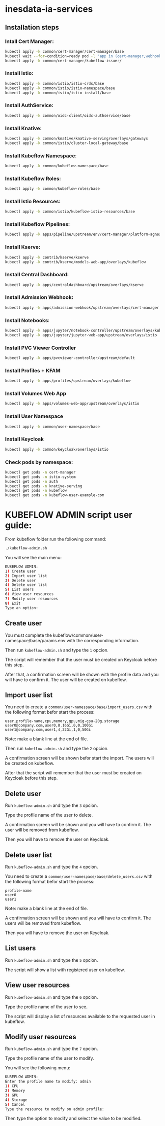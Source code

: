 # inesdata-ia-services



## Installation steps

### Intall Cert Manager:
```sh
kubectl apply -k common/cert-manager/cert-manager/base
kubectl wait --for=condition=ready pod -l 'app in (cert-manager,webhook)' --timeout=180s -n cert-manager
kubectl apply -k common/cert-manager/kubeflow-issuer/
```

### Install Istio:
```sh
kubectl apply -k common/istio/istio-crds/base
kubectl apply -k common/istio/istio-namespace/base
kubectl apply -k common/istio/istio-install/base
```

### Install AuthService:
```sh
kubectl apply -k common/oidc-client/oidc-authservice/base
```

### Install Knative:
```sh
kubectl apply -k common/knative/knative-serving/overlays/gateways
kubectl apply -k common/istio/cluster-local-gateway/base
```

### Install Kubeflow Namespace:
```sh
kubectl apply -k common/kubeflow-namespace/base
```

### Install Kubeflow Roles:
```sh
kubectl apply -k common/kubeflow-roles/base
```

### Install Istio Resources:
```sh
kubectl apply -k common/istio/kubeflow-istio-resources/base
```

### Install Kubeflow Pipelines:
```sh
kubectl apply -k apps/pipeline/upstream/env/cert-manager/platform-agnostic-multi-user
```

### Install Kserve:
```sh
kubectl apply -k contrib/kserve/kserve
kubectl apply -k contrib/kserve/models-web-app/overlays/kubeflow
```

### Install Central Dashboard:
```sh
kubectl apply -k apps/centraldashboard/upstream/overlays/kserve
```

### Install Admission Webhook:
```sh
kubectl apply -k apps/admission-webhook/upstream/overlays/cert-manager
```

### Install Notebooks:
```sh
kubectl apply -k apps/jupyter/notebook-controller/upstream/overlays/kubeflow
kubectl apply -k apps/jupyter/jupyter-web-app/upstream/overlays/istio
```

### Install PVC Viewer Controller
```sh
kubectl apply -k apps/pvcviewer-controller/upstream/default
```

### Install Profiles + KFAM
```sh
kubectl apply -k apps/profiles/upstream/overlays/kubeflow
```

### Install Volumes Web App
```sh
kubectl apply -k apps/volumes-web-app/upstream/overlays/istio
```

### Install User Namespace
```sh
kubectl apply -k common/user-namespace/base
```

### Install Keycloak
```sh
kubectl apply -k common/keycloak/overlays/istio 
```

### Check pods by namespace:
```sh
kubectl get pods -n cert-manager
kubectl get pods -n istio-system
kubectl get pods -n auth
kubectl get pods -n knative-serving
kubectl get pods -n kubeflow
kubectl get pods -n kubeflow-user-example-com
```

# KUBEFLOW ADMIN script user guide:
From kubeflow folder run the following command:
```sh
./kubeflow-admin.sh
```
You will see the main menu:
```sh
KUBEFLOW ADMIN:
1) Create user
2) Import user list
3) Delete user
4) Delete user list
5) List users
6) View user resources
7) Modify user resources
8) Exit
Type an option: 
```

## Create user
You must complete the kubeflow/common/user-namespace/base/params.env with the corresponding information.

Then run ``kubeflow-admin.sh`` and type the ``1`` opcion.

The script will remember that the user must be created on Keycloak before this step.

After that, a confirmation screen will be shown with the profile data and you will have to confirm it. The user will be created on kubeflow.

## Import user list
You need to create a ``common/user-namespace/base/import_users.csv`` with the following format befor start the process:
```
user,profile-name,cpu,memory,gpu,mig-gpu-20g,storage
user0@company.com,user0,8,16Gi,0,0,100Gi
user1@company.com,user1,4,32Gi,1,0,50Gi

```
Note: make a blank line at the end of file.

Then run ``kubeflow-admin.sh`` and type the ``2`` opcion.

A confirmation screen will be shown befor start the import. The users will be created on kubeflow.

After that the script will remember that the user must be created on Keycloak before this step.

## Delete user
Run ``kubeflow-admin.sh`` and type the ``3`` opcion.

Type the profile name of the user to delete.

A confirmation screen will be shown and you will have to confirm it. The user will be removed from kubeflow.

Then you will have to remove the user on Keycloak.

## Delete user list
Run ``kubeflow-admin.sh`` and type the ``4`` opcion.

You need to create a ``common/user-namespace/base/delete_users.csv`` with the following format befor start the process:
```
profile-name
user0
user1

```
Note: make a blank line at the end of file.

A confirmation screen will be shown and you will have to confirm it. The users will be removed from kubeflow.

Then you will have to remove the user on Keycloak.

## List users
Run ``kubeflow-admin.sh`` and type the ``5`` opcion.

The script will show a list with registered user on kubeflow.

## View user resources
Run ``kubeflow-admin.sh`` and type the ``6`` opcion.

Type the profile name of the user to see.

The script will display a list of resources available to the requested user in kubeflow.

## Modify user resources
Run ``kubeflow-admin.sh`` and type the ``7`` opcion.

Type the profile name of the user to modify.

You will see the following menu:
```sh
KUBEFLOW ADMIN:
Enter the profile name to modify: admin
1) CPU
2) Memory
3) GPU
4) Storage
5) Cancel
Type the resource to modify on admin profile: 
```
Then type the option to modify and select the value to be modified.